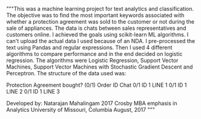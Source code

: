 """This was a machine learning project for text analytics and classification. The objective was to find the most important keywords 
associated with whether a protection agreement was sold to the customer or not during the sale of appliances. The data is chats between 
sales representatives and customers online. I achieved the goals using scikit-learn ML algorithms. I can't upload the actual data I used 
because of an NDA. I pre-processed the text using Pandas and regular expressions. Then I used 4 different algorithms to compare 
performance and in the end decided on logistic regression. The algorithms were Logistic Regression, Support Vector Machines, 
Support Vector Machines with Stochastic Gradient Descent and Perceptron. The structure of the data used was:

Protection Agreement bought? (0/1)		Order ID		Chat
0/1										ID 1			LINE 1
0/1										ID 1			LINE 2
0/1										ID 1			LINE 3



Developed by:
   Natarajan Mahalingam
   2017 Crosby MBA emphasis in Analytics
   University of Missouri, Columbia
   August, 2017
"""
